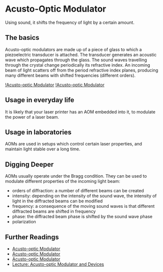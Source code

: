 # Acusto-Optic Modulator

Using sound, it shifts the frequency of light by a certain amount.

## The basics

Acusto-optic modulators are made up of a piece of glass to which a piezoelectric transducer is attached. The transducer generates an acoustic wave which propagates through the glass. The sound waves travelling through the crystal change periodically its refractive index. An incoming beam of light scatters off from the period refractive index planes, producing many different beams with shifted frequencies (different orders).

[!Acusto-optic Modulator](https://upload.wikimedia.org/wikipedia/commons/4/4d/Acousto-optic_Modulator.png)
[!Acusto-optic Modulator](https://www.rp-photonics.com/img/aom.png)

## Usage in everyday life

It is likely that your laser printer has an AOM embedded into it, to modulate the power of a laser beam.

## Usage in laboratories

AOMs are used in setups which control certain laser properties, and maintain light stable over a long time.

## Digging Deeper

AOMs usually operate under the Bragg condition. They can be used to modulate different properties of the incoming light beam:

* orders of diffraction: a number of different beams can be created
* intensity: depending on the intensity of the sound wave, the intensity of light in the diffracted beams can be modified
* frequency: a consequence of the moving sound waves is that different diffracted beams are shifted in frequency
* phase: the diffracted beam phase is shifted by the sound wave phase
* polarization

## Further Readings

* [Acusto-optic Modulator](https://en.wikipedia.org/wiki/Acousto-optic_modulator)
* [Acusto-optic Modulator](https://www.rp-photonics.com/acousto_optic_modulators.html)
* [Acusto-optic Modulator](https://www.sciencedirect.com/topics/engineering/acousto-optical-modulator)
* [Lecture: Acusto-optic Modulator and Devices](https://www.youtube.com/watch?v=tEf98SBqbGc)
